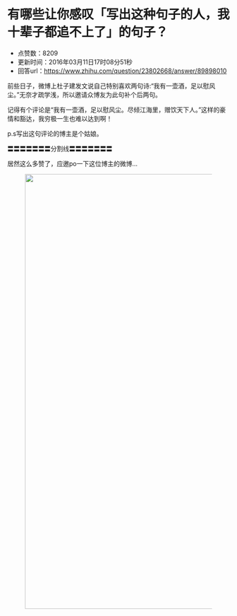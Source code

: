 # 有哪些让你感叹「写出这种句子的人，我十辈子都追不上了」的句子？
- 点赞数：8209
- 更新时间：2016年03月11日17时08分51秒
- 回答url：https://www.zhihu.com/question/23802668/answer/89898010
<body>
 <p data-pid="cQLLTh6u">前些日子，微博上杜子建发文说自己特别喜欢两句诗:“我有一壶酒，足以慰风尘。”无奈才疏学浅，所以邀请众博友为此句补个后两句。</p>
 <p data-pid="aDO35HCF">记得有个评论是“我有一壶酒，足以慰风尘。尽倾江海里，赠饮天下人。”这样的豪情和豁达，我穷极一生也难以达到啊！</p>
 <p data-pid="V2y3JaeL">p.s写出这句评论的博主是个姑娘。</p>
 <p data-pid="-UqzKgLp">〓〓〓〓〓〓〓分割线〓〓〓〓〓〓〓</p>
 <p data-pid="1w-8HZE2">居然这么多赞了，应邀po一下这位博主的微博…</p>
 <figure>
  <img src="https://picx.zhimg.com/50/c50140a8f647b7d0e636ff62dff02ad2_720w.jpg?source=1940ef5c" data-rawwidth="984" data-rawheight="1749" data-original-token="c50140a8f647b7d0e636ff62dff02ad2" class="origin_image zh-lightbox-thumb" width="984" data-original="https://picx.zhimg.com/c50140a8f647b7d0e636ff62dff02ad2_r.jpg?source=1940ef5c">
 </figure>
</body>